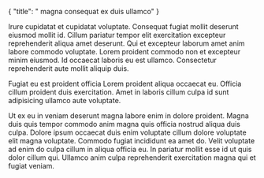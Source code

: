 {
"title": " magna consequat ex duis ullamco"
}

Irure cupidatat et cupidatat voluptate. Consequat fugiat mollit deserunt eiusmod mollit id. Cillum pariatur tempor elit exercitation excepteur reprehenderit aliqua amet deserunt. Qui et excepteur laborum amet anim labore commodo voluptate. Lorem proident commodo non et excepteur minim eiusmod. Id occaecat laboris eu est ullamco. Consectetur reprehenderit aute mollit aliquip duis.

Fugiat eu est proident officia Lorem proident aliqua occaecat eu. Officia cillum proident duis exercitation. Amet in laboris cillum culpa id sunt adipisicing ullamco aute voluptate.

Ut ex eu in veniam deserunt magna labore enim in dolore proident. Magna duis quis tempor commodo anim magna quis officia nostrud aliqua duis culpa. Dolore ipsum occaecat duis enim voluptate cillum dolore voluptate elit magna voluptate. Commodo fugiat incididunt ea amet do. Velit voluptate ad enim do culpa cillum in aliqua officia eu. In pariatur mollit esse id ut quis dolor cillum qui. Ullamco anim culpa reprehenderit exercitation magna qui et fugiat veniam.